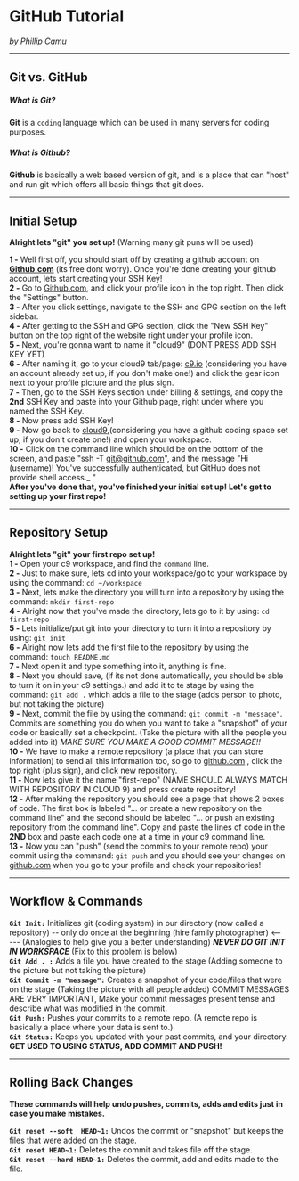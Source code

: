 # GitHub Tutorial

_by Phillip Camu_

---
## Git vs. GitHub

##### **What is Git?**  
**Git** is a `coding` language which can be used in many servers for coding purposes.  
##### **What is Github?**
**Github** is basically a web based version of git, and is a place that can "host" and run git which offers all basic things that git does. 



---
## Initial Setup

**Alright lets "git" you set up!**  (Warning many git puns will be used)  

**1 -** Well first off, you should start off by creating a github account on **[Github.com](https://github.com/)** (its free dont worry).  Once you're done creating your github account, lets start creating your SSH Key!    
**2 -** Go to [Github.com](https://github.com/), and click your profile icon in the top right. Then click the "Settings" button.   
**3 -** After you click settings, navigate to the SSH and GPG section on the left sidebar.   
**4 -** After getting to the SSH and GPG section, click the "New SSH Key" button on the top right of the website right under your profile icon.   
**5 -** Next, you're gonna want to name it "cloud9" (DONT PRESS ADD SSH KEY YET)  
**6 -** After naming it, go to your cloud9 tab/page: [c9.io](https://c9.io/?redirect=0) (considering you have an account already set up, if you don't make one!) and click the gear icon next to your profile picture and the plus sign.  
**7 -** Then, go to the SSH Keys section under billing & settings, and copy the **2nd** SSH Key and paste into your Github page, right under where you named the SSH Key.  
**8 -** Now press add SSH Key!   
**9 -** Now go back to [cloud9](https://c9.io/?redirect=0),(considering you have a github coding space set up, if you don't create one!) and open your workspace.     
**10 -** Click on the command line which should be on the bottom of the screen, and paste "ssh -T git@github.com", and the message "Hi (username)! You've successfully authenticated, but GitHub does not provide shell access._
"  
**After you've done that, you've finished your initial set up! Let's get to setting up your first repo!**




---
## Repository Setup

**Alright lets "git" your first repo set up!**  
**1 -** Open your c9 workspace, and find the `command` line.   
**2 -** Just to make sure, lets cd into your workspace/go to your workspace by using the command: `cd ~/workspace`  
**3 -** Next, lets make the directory you will turn into a repository by using the command: `mkdir first-repo`  
**4 -** Alright now that you've made the directory, lets go to it by using: `cd first-repo`  
**5 -** Lets initialize/put git into your directory to turn it into a repository by using: `git init`  
**6 -** Alright now lets add the first file to the repository by using the command: `touch README.md`  
**7 -** Next open it and type something into it, anything is fine.   
**8 -** Next you should save, (if its not done automatically, you should be able to turn it on in your c9 settings.) and add it to te stage by using the command: `git add .` which adds a file to the stage (adds person to photo, but not taking the picture)  
**9 -** Next, commit the file by using the command: `git commit -m "message"`. Commits are something you do when you want to take a "snapshot" of your code or basically set a checkpoint. (Take the picture with all the people you added into it) _MAKE SURE YOU MAKE A GOOD COMMIT MESSAGE!!_  
**10 -** We have to make a remote repository (a place that you can store information) to send all this information too, so go to [github.com](https://github.com/) , click the top right (plus sign), and click new repository.     
**11 -** Now lets give it the name "first-repo" (NAME SHOULD ALWAYS MATCH WITH REPOSITORY IN CLOUD 9) and press create repository!  
**12 -** After making the repository you should see a page that shows 2 boxes of code. The first box is labeled "... or create a new repository on the command line" and the second should be labeled "... or push an existing repository from the command line". Copy and paste the lines of code in the **2ND** box and paste each code one at a time in your c9 command line.   
**13 -** Now you can "push" (send the commits to your remote repo)  your commit using the command: `git push` and you should see your changes on [github.com](https://github.com/) when you go to your profile and check your repositories! 





---
## Workflow & Commands

**`Git Init:`** Initializes git (coding system) in our directory (now called a repository) -- only do once at the beginning (hire family photographer) <----- (Analogies to help give you a better understanding) **_NEVER DO GIT INIT IN WORKSPACE_** (Fix to this problem is below)   
**`Git Add . :`** Adds a file you have created to the stage (Adding someone to the picture but not taking the picture)  
**`Git Commit -m "message":`** Creates a snapshot of your code/files that were on the stage (Taking the picture with all people added) COMMIT MESSAGES ARE VERY IMPORTANT, Make your commit messages present tense and describe what was modified in the commit.  
**`Git Push:`** Pushes your commits to a remote repo. (A remote repo is basically a place where your data is sent to.)  
**`Git Status:`** Keeps you updated with your past commits, and your directory.  
 **GET USED TO USING STATUS, ADD COMMIT AND PUSH!**






---
## Rolling Back Changes
**These commands will help undo pushes, commits, adds and edits just in case you make mistakes.**

**`Git reset --soft  HEAD~1:`** Undos the commit or "snapshot" but keeps the files that were added on the stage.   
**`Git reset HEAD~1:`** Deletes the commit and takes file off the stage.  
**`Git reset --hard HEAD~1:`** Deletes the commit, add and edits made to the file. 